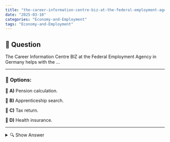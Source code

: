 ```yaml
---
title: "the-career-information-centre-biz-at-the-federal-employment-agency-in-germany-helps-with-the-"
date: "2025-03-10"
categories: "Economy-and-Employment"
tags: "Economy-and-Employment"
---
```


## 📌 **Question**

The Career Information Centre BIZ at the Federal Employment Agency in Germany helps with the ...



---

### 📝 **Options:**

🔘 **A)** Pension calculation.

🔘 **B)** Apprenticeship search.

🔘 **C)** Tax return.

🔘 **D)** Health insurance.

---

<details>
  <summary>🔍 Show Answer</summary>

  <p>
💡  <b>Correct Answer:</b>  b
  </p>
  <p>
    📖<b>Explanation:</b>
    The Career Information Centre (BIZ) is an institution of the Federal Employment Agency in Germany that offers comprehensive information and advice on all aspects of vocational topics. It supports jobseekers, pupils and trainees in finding their way on the labour market, offers help in finding training places and provides information about various occupational fields and career opportunities. Through personal advice, educational materials and online resources, the BIZ facilitates access to relevant job vacancies and apprenticeships to promote professional development and planning.
  </p>
</details>
